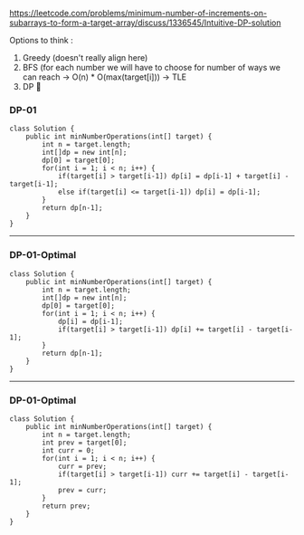 ​https://leetcode.com/problems/minimum-number-of-increments-on-subarrays-to-form-a-target-array/discuss/1336545/Intuitive-DP-solution

Options to think : 
1. Greedy (doesn't really align here)
2. BFS (for each number we will have to choose for number of ways we can reach -> O(n) * O(max(target[i])) -> TLE
3. DP 📢


### DP-01
```
class Solution {
    public int minNumberOperations(int[] target) {
        int n = target.length;
        int[]dp = new int[n];
        dp[0] = target[0];
        for(int i = 1; i < n; i++) {
            if(target[i] > target[i-1]) dp[i] = dp[i-1] + target[i] - target[i-1];
            else if(target[i] <= target[i-1]) dp[i] = dp[i-1];
        }
        return dp[n-1];
    }
}
```

<hr>

### DP-01-Optimal

```
class Solution {
    public int minNumberOperations(int[] target) {
        int n = target.length;
        int[]dp = new int[n];
        dp[0] = target[0];
        for(int i = 1; i < n; i++) {
            dp[i] = dp[i-1];
            if(target[i] > target[i-1]) dp[i] += target[i] - target[i-1];
        }
        return dp[n-1];
    }
}
```

<hr>

### DP-01-Optimal

```
class Solution {
    public int minNumberOperations(int[] target) {
        int n = target.length;
        int prev = target[0];
        int curr = 0;
        for(int i = 1; i < n; i++) {
            curr = prev;
            if(target[i] > target[i-1]) curr += target[i] - target[i-1];
            prev = curr;
        }
        return prev;
    }
}
```
